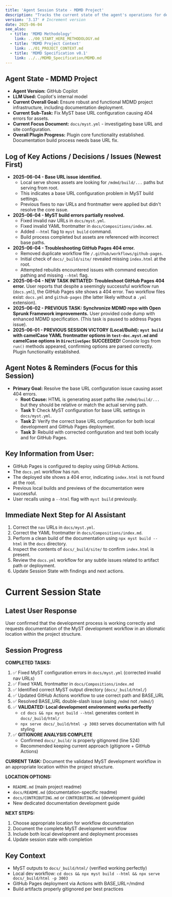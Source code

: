 ```yaml
---
title: 'Agent Session State - MDMD Project'
description: "Tracks the current state of the agent's operations for developing the MDMD MyST plugin and specifications."
version: '3.17' # Increment version
date: 2025-06-04
see_also:
  - title: 'MDMD Methodology'
    link: ../00_START_HERE_METHODOLOGY.md
  - title: 'MDMD Project Context'
    link: ../01_PROJECT_CONTEXT.md
  - title: 'MDMD Specification v0.1'
    link: ../../MDMD_Specification/MDMD.md
---
```


## Agent State - MDMD Project

- **Agent Version:** GitHub Copilot
- **LLM Used:** Copilot's internal model
- **Current Overall Goal:** Ensure robust and functional MDMD project infrastructure, including documentation deployment.
- **Current Sub-Task:** Fix MyST base URL configuration causing 404 errors for assets.
- **Current Focus Document:** `docs/myst.yml` - investigating base URL and site configuration.
- **Overall Plugin Progress:** Plugin core functionality established. Documentation build process needs base URL fix.

## Log of Key Actions / Decisions / Issues (Newest First)

- **2025-06-04 - Base URL issue identified.**
  - Local serve shows assets are looking for `/mdmd/build/...` paths but serving from root.
  - This indicates a base URL configuration problem in MyST build settings.
  - Previous fixes to nav URLs and frontmatter were applied but didn't resolve the core issue.
- **2025-06-04 - MyST build errors partially resolved.**
  - Fixed invalid nav URLs in `docs/myst.yml`.
  - Fixed invalid YAML frontmatter in `docs/Compositions/index.md`.
  - Added `--html` flag to `myst build` command.
  - Build process completed but assets are referenced with incorrect base paths.
- **2025-06-04 - Troubleshooting GitHub Pages 404 error.**
  - Removed duplicate workflow file `/.github/workflows/github-pages`.
  - Initial check of `docs/_build/site/` revealed missing `index.html` at the root.
  - Attempted rebuilds encountered issues with command execution pathing and missing `--html` flag.
- **2025-06-04 - NEW TASK INITIATED: Troubleshoot GitHub Pages 404 error.** User reports that despite a seemingly successful workflow run (`docs.yml`), the GitHub Pages site shows a 404 error. Two workflow files exist: `docs.yml` and `github-pages` (the latter likely without a `.yml` extension).
- **2025-06-02 - PREVIOUS TASK: Synchronize MDMD repo with Open Sprunk Framework improvements.** User provided code dump with enhanced MDMD specification. (This task is paused to address Pages issue).
- **2025-06-01 - PREVIOUS SESSION VICTORY (Local/Build): `myst build` with camelCase YAML frontmatter options in `test-doc.myst.md` and camelCase options in `DirectiveSpec` SUCCEEDED!** Console logs from `run()` methods appeared, confirming options are parsed correctly. Plugin functionality established.

## Agent Notes & Reminders (Focus for this Session)

- **Primary Goal:** Resolve the base URL configuration issue causing asset 404 errors.
  - **Root Cause:** HTML is generating asset paths like `/mdmd/build/...` but they should be relative or match the actual serving path.
  - **Task 1:** Check MyST configuration for base URL settings in `docs/myst.yml`.
  - **Task 2:** Verify the correct base URL configuration for both local development and GitHub Pages deployment.
  - **Task 3:** Rebuild with corrected configuration and test both locally and for GitHub Pages.

## Key Information from User:
- GitHub Pages is configured to deploy using GitHub Actions.
- The `docs.yml` workflow has run.
- The deployed site shows a 404 error, indicating `index.html` is not found at the root.
- Previous local builds and previews of the documentation were successful.
- User recalls using a `--html` flag with `myst build` previously.

## Immediate Next Step for AI Assistant
1.  Correct the `nav` URLs in `docs/myst.yml`.
2.  Correct the YAML frontmatter in `docs/Compositions/index.md`.
3.  Perform a clean build of the documentation using `npx myst build --html` in the `docs` directory.
4.  Inspect the contents of `docs/_build/site/` to confirm `index.html` is present.
5.  Review the `docs.yml` workflow for any subtle issues related to artifact path or deployment.
6.  Update Session State with findings and next actions.

# Current Session State

## Latest User Response
User confirmed that the development process is working correctly and requests documentation of the MyST development workflow in an idiomatic location within the project structure.

## Session Progress
**COMPLETED TASKS:**
1. ✅ Fixed MyST configuration errors in `docs/myst.yml` (corrected invalid nav URLs)
2. ✅ Fixed YAML frontmatter in `docs/Compositions/index.md`
3. ✅ Identified correct MyST output directory (`docs/_build/html/`)
4. ✅ Updated GitHub Actions workflow to use correct path and BASE_URL
5. ✅ Resolved BASE_URL double-slash issue (using `/mdmd` not `/mdmd/`)
6. ✅ **VALIDATED: Local development environment works perfectly**
   - `cd docs && npx myst build --html` generates content in `docs/_build/html/`
   - `npx serve docs/_build/html -p 3003` serves documentation with full styling
7. ✅ **GITIGNORE ANALYSIS COMPLETE**
   - Confirmed `docs/_build/` is properly gitignored (line 524)
   - Recommended keeping current approach (gitignore + GitHub Actions)

**CURRENT TASK:**
Document the validated MyST development workflow in an appropriate location within the project structure.

**LOCATION OPTIONS:**
- `README.md` (main project readme)
- `docs/README.md` (documentation-specific readme)
- `docs/CONTRIBUTING.md` or `CONTRIBUTING.md` (development guide)
- New dedicated documentation development guide

**NEXT STEPS:**
1. Choose appropriate location for workflow documentation
2. Document the complete MyST development workflow
3. Include both local development and deployment processes
4. Update session state with completion

## Key Context
- MyST outputs to `docs/_build/html/` (verified working perfectly)
- Local dev workflow: `cd docs && npx myst build --html && npx serve docs/_build/html -p 3003`
- GitHub Pages deployment via Actions with BASE_URL=/mdmd
- Build artifacts properly gitignored per best practices

